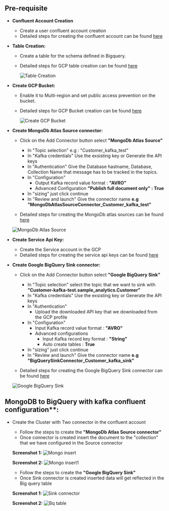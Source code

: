 ## Pre-requisite
- **Confluent Account Creation**
  * Create a user confluent account creation
  * Detailed steps for creating the confluent account can be found [here](https://docs.confluent.io/cloud/current/get-started/index.html)

- **Table Creation:**
  * Create a table for the schema defined in Bigquery.
  * Detailed steps for GCP table creation can be found [here](https://cloud.google.com/bigquery/docs/tables)
  
    ![Table Creation](https://github.com/mongodb-partners/MongoDb-BigQuery-Workshops/assets/109083730/24d38411-a9ad-47e6-808c-237645f94fbd)

- **Create GCP Bucket:**
  * Enable it to Multi-region and set public access prevention on the bucket.
  * Detailed steps for GCP Bucket creation can be found [here](https://cloud.google.com/storage/docs/creating-buckets)
  
    ![Create GCP Bucket](https://github.com/mongodb-partners/MongoDb-BigQuery-Workshops/assets/109083730/ac0b96df-e37e-4b61-bcb4-86206f294a11)
  
- **Create MongoDb Atlas Source connector:**
  * Click on the Add Connector button select **"MongoDb Atlas Source"**
    - In "Topic selection" e.g : "Customer_kafka_test"
    - In "Kafka credentials" Use the exsisting key or Generate the API keys
    - In "Authentication" Give the Database hastname, Database, Collection Name that message has to be tracked in the topics.
    - In "Configuration" 
        * Output Kafka record value format : **"AVRO"**
        * Advanced Configuration
            **"Publish full document only" : True**
    - In "sizing" just click continue 
    - In "Review and launch" Give the connector name **e.g "MongoDbAtlasSourceConnector_Customer_kafka_test"**
  
  * Detailed steps for creating the MongoDb atlas sources can be found [here](https://docs.confluent.io/cloud/current/connectors/cc-mongo-db-source.hl#)
 
  ![MongoDb Atlas Source](https://github.com/mongodb-partners/MongoDb-BigQuery-Workshops/assets/109083730/0f6f64ed-8b6c-485b-bb4b-7e6d369d15e2)

- **Create Service Api Key:**
  * Create the Service account in the GCP
  * Detailed steps for creating the service api keys can be found [here](https://developers.google.com/workspace/guides/create-credentials)

- **Create Google BigQuery Sink connector:**
  * Click on the Add Connector button select **"Google BigQuery Sink"**
    - In "Topic selection" select the topic that we want to sink with **"Customer-kafka-test.sample_analytics.Customer"**
    - In "Kafka credentials" Use the exsisting key or Generate the API keys
    - In "Authentication"
        * Upload the downloaded API key that we downloaded from the GCP profile
    - In "Configuration"
       * Input Kafka record value format : **"AVRO"**
       * Advanced configurations
           - Input Kafka record key format : **"String"**
           - Auto create tables : **True**
    - In "sizing" just click continue 
    - In "Review and launch" Give the connector name **e.g "BigQuerySinkConnector_Customer_kafka_sink"**

  * Detailed steps for creating the Google BigQuery Sink connector can be found [here](https://docs.confluent.io/cloud/current/connectors/cc-gcp-bigquery-sink.html)
 
  ![Google BigQuery Sink](https://github.com/mongodb-partners/MongoDb-BigQuery-Workshops/assets/109083730/cc2f1e06-cc50-4186-add7-dc9acbbd02fc)
## MongoDB to BigQuery with kafka confluent configuration**:
  * Create the Cluster with Two connector in the confluent account
     - Follow the steps to create the **"MongoDb Atlas Source connector"**
     - Once connector is created insert the document to the "collection" that we have configured in the Source connector

     **Screenshot 1:**
       ![Mongo insert](https://github.com/mongodb-partners/MongoDb-BigQuery-Workshops/assets/109083730/cc9708b1-b5e9-4ce6-b036-f0fd0c147f93)

     **Screenshot 2:**
       ![Mongo insert1](https://github.com/mongodb-partners/MongoDb-BigQuery-Workshops/assets/109083730/956f30c5-9d52-4ce0-bcdb-81b5a862f066)

     - Follow the steps to create the **"Google BigQuery Sink"**
     - Once Sink connector is created inserted data will get reflected in the Big query table

     **Screenshot 1:**
       ![Sink connector](https://github.com/mongodb-partners/MongoDb-BigQuery-Workshops/assets/109083730/ab96dc11-78e3-4942-a1ce-96e2fdd7ed58)

     **Screenshot 2:**
       ![Bq table](https://github.com/mongodb-partners/MongoDb-BigQuery-Workshops/assets/109083730/58682ba4-9364-470a-96ca-5e0e1278ce97)
     

